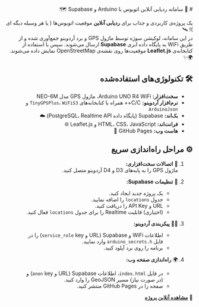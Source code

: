 <div dir="rtl">
# 🚌 سامانه ردیابی آنلاین اتوبوس با Arduino و Supabase 🗺️

یک پروژه‌ی کاربردی و جذاب برای **ردیابی آنلاین** موقعیت اتوبوس‌ها ( یا هر وسیله دیگه ای )! 🛰️  
در این سامانه، لوکیشن سوژه توسط ماژول GPS و برد آردوینو جمع‌آوری شده و از طریق WiFi به پایگاه داده ابری **Supabase** ارسال می‌شوند. سپس با استفاده از کتابخانه‌ی **Leaflet.js** موقعیت‌ها روی نقشه‌ی OpenStreetMap نمایش داده می‌شوند. 🌍✨


## 🛠️ تکنولوژی‌های استفاده‌شده

- **سخت‌افزار:** Arduino UNO R4 WiFi، ماژول GPS مدل NEO-6M  
- **نرم‌افزار آردوینو:** C/C++ همراه با کتابخانه‌های `TinyGPSPlus`، `WiFiS3` و `ArduinoJson`  
- **بک‌اند:** Supabase (پایگاه داده PostgreSQL، Realtime API) ☁️  
- **فرانت‌اند:** HTML، CSS، JavaScript و Leaflet.js 🌐  
- **هاست وب:** GitHub Pages 📄

## ⚙️ مراحل راه‌اندازی سریع

1. 🔌 **اتصالات سخت‌افزاری:**  
   ماژول GPS را به پایه‌های D3 و D4 آردوینو متصل کنید.

2. 🧱 **تنظیمات Supabase:**  
   - یک پروژه جدید ایجاد کنید.  
   - جدول `locations` را اضافه نمایید.  
   - URL و API Key را دریافت کنید.  
   - (اختیاری) قابلیت Realtime را برای جدول `locations` فعال کنید.

3. 👨‍💻 **پیکربندی آردوینو:**  
   - اطلاعات WiFi و Supabase (URL و `service_role` key) را در فایل `arduino_secrets.h` وارد نمایید.  
   - برنامه را روی برد آپلود کنید.

4. 🌍 **راه‌اندازی صفحه وب:**  
   - در فایل `index.html`، اطلاعات Supabase (URL و `anon` key) و (در صورت نیاز) مسیر GeoJSON را وارد کنید.  
   - صفحه را در GitHub Pages منتشر کنید.


📍 **[مشاهده آنلاین پروژه](https://m9stafa.github.io/GPS-tracker/)**


</div>

